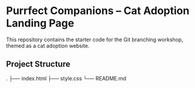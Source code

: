 # Purrfect Companions – Cat Adoption Landing Page

This repository contains the starter code for the Git branching workshop, themed as a cat adoption website.

## Project Structure

.
├── index.html
├── style.css
└── README.md
